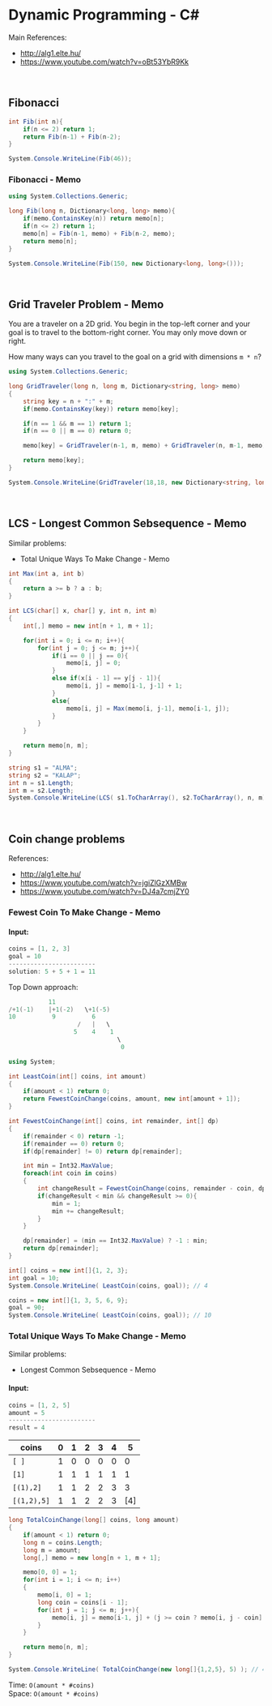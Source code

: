 # Dynamic Programming - C#

Main References:

- http://alg1.elte.hu/
- https://www.youtube.com/watch?v=oBt53YbR9Kk

<br>

## Fibonacci

```cs
int Fib(int n){
    if(n <= 2) return 1;
    return Fib(n-1) + Fib(n-2);
}

System.Console.WriteLine(Fib(46));
```

### Fibonacci - Memo

```cs
using System.Collections.Generic;

long Fib(long n, Dictionary<long, long> memo){
    if(memo.ContainsKey(n)) return memo[n];
    if(n <= 2) return 1;
    memo[n] = Fib(n-1, memo) + Fib(n-2, memo);
    return memo[n];
}

System.Console.WriteLine(Fib(150, new Dictionary<long, long>()));
```

<br>

## Grid Traveler Problem - Memo

You are a traveler on a 2D grid. You begin in the top-left corner and your goal is to travel to the bottom-right corner. You may only move down or right.

How many ways can you travel to the goal on a grid with dimensions `m * n`?

```cs
using System.Collections.Generic;

long GridTraveler(long n, long m, Dictionary<string, long> memo)
{
    string key = n + ":" + m;
    if(memo.ContainsKey(key)) return memo[key];

    if(n == 1 && m == 1) return 1;
    if(n == 0 || m == 0) return 0;

    memo[key] = GridTraveler(n-1, m, memo) + GridTraveler(n, m-1, memo);

    return memo[key];
}

System.Console.WriteLine(GridTraveler(18,18, new Dictionary<string, long>()));
```

<br>

## LCS - Longest Common Sebsequence - Memo

Similar problems:
- Total Unique Ways To Make Change - Memo

```cs
int Max(int a, int b)
{
    return a >= b ? a : b;
}

int LCS(char[] x, char[] y, int n, int m)
{
    int[,] memo = new int[n + 1, m + 1];

    for(int i = 0; i <= n; i++){
        for(int j = 0; j <= m; j++){
            if(i == 0 || j == 0){
                memo[i, j] = 0;
            }
            else if(x[i - 1] == y[j - 1]){
                memo[i, j] = memo[i-1, j-1] + 1;
            }
            else{
                memo[i, j] = Max(memo[i, j-1], memo[i-1, j]);
            }
        }
    }

    return memo[n, m];
}

string s1 = "ALMA";
string s2 = "KALAP";
int n = s1.Length;
int m = s2.Length;
System.Console.WriteLine(LCS( s1.ToCharArray(), s2.ToCharArray(), n, m)); // => 3
```

<br>

## Coin change problems

References:
- http://alg1.elte.hu/
- https://www.youtube.com/watch?v=jgiZlGzXMBw
- https://www.youtube.com/watch?v=DJ4a7cmjZY0

### Fewest Coin To Make Change - Memo

#### Input:

```cs
coins = [1, 2, 3]
goal = 10
------------------------
solution: 5 + 5 + 1 = 11
```

Top Down approach:

```cs
           11
/+1(-1)    |+1(-2)   \+1(-5)  
10          9          6
                   /   |   \
                  5    4    1
                              \
                               0
```

```cs
using System;

int LeastCoin(int[] coins, int amount)
{
    if(amount < 1) return 0;
    return FewestCoinChange(coins, amount, new int[amount + 1]);
}

int FewestCoinChange(int[] coins, int remainder, int[] dp)
{
    if(remainder < 0) return -1;
    if(remainder == 0) return 0;
    if(dp[remainder] != 0) return dp[remainder];

    int min = Int32.MaxValue;
    foreach(int coin in coins)
    {
        int changeResult = FewestCoinChange(coins, remainder - coin, dp);
        if(changeResult < min && changeResult >= 0){
            min = 1;
            min += changeResult;
        }
    }

    dp[remainder] = (min == Int32.MaxValue) ? -1 : min;
    return dp[remainder];
}

int[] coins = new int[]{1, 2, 3};
int goal = 10;
System.Console.WriteLine( LeastCoin(coins, goal)); // 4

coins = new int[]{1, 3, 5, 6, 9};
goal = 90;
System.Console.WriteLine( LeastCoin(coins, goal)); // 10
```

### Total Unique Ways To Make Change - Memo

Similar problems:
- Longest Common Sebsequence - Memo

#### Input:

```cs
coins = [1, 2, 5]
amount = 5
------------------------
result = 4
```

| coins | 0 | 1 | 2 | 3 | 4 | 5
| ----  | - | - | - | - | - | -
| `[ ]`       | 1 | 0 | 0 | 0 | 0 | 0
| `[1]`       | 1 | 1 | 1 | 1 | 1 | 1
| `[(1),2]`   | 1 | 1 | 2 | 2 | 3 | 3
| `[(1,2),5]` | 1 | 1 | 2 | 2 | 3 | [4]


```cs
long TotalCoinChange(long[] coins, long amount)
{
    if(amount < 1) return 0;
    long n = coins.Length;
    long m = amount;
    long[,] memo = new long[n + 1, m + 1];

    memo[0, 0] = 1;
    for(int i = 1; i <= n; i++)
    {
        memo[i, 0] = 1;
        long coin = coins[i - 1];
        for(int j = 1; j <= m; j++){
            memo[i, j] = memo[i-1, j] + (j >= coin ? memo[i, j - coin] : 0);
        }
    }

    return memo[n, m];
}

System.Console.WriteLine( TotalCoinChange(new long[]{1,2,5}, 5) ); // 4
```
Time: `O(amount * #coins)` <br>
Space: `O(amount * #coins)`



<br>
<br>
<br>
<br>
<br>
